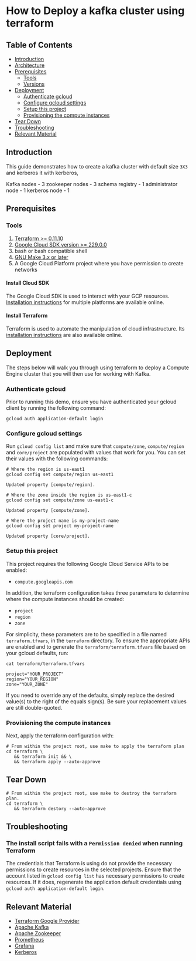 # How to Deploy a kafka cluster using terraform

## Table of Contents

<!-- TOC -->

* [Introduction](#introduction)
* [Architecture](#architecture)
* [Prerequisites](#prerequisites)
  * [Tools](#tools)
  * [Versions](#versions)
* [Deployment](#deployment)
  * [Authenticate gcloud](#authenticate-gcloud)
  * [Configure gcloud settings](#configuring-gcloud-settings)
  * [Setup this project](#setup-this-project)
  * [Provisioning the compute instances](#provisioning-the-kubernetes-engine-cluster)
* [Tear Down](#tear-down)
* [Troubleshooting](#troubleshooting)
* [Relevant Material](#relevant-material)

<!-- TOC -->

## Introduction

This guide demonstrates how to create a kafka cluster with default size `3X3` and kerberos it with kerberos,

Kafka nodes - 3
zookeeper nodes - 3
schema registry - 1
administrator node - 1
kerberos node - 1

## Prerequisites

### Tools
1. [Terraform >= 0.11.10](https://www.terraform.io/downloads.html)
2. [Google Cloud SDK version >= 229.0.0](https://cloud.google.com/sdk/docs/downloads-versioned-archives)
3. bash or bash compatible shell
4. [GNU Make 3.x or later](https://www.gnu.org/software/make/)
5. A Google Cloud Platform project where you have permission to create networks

#### Install Cloud SDK
The Google Cloud SDK is used to interact with your GCP resources.
[Installation instructions](https://cloud.google.com/sdk/downloads) for multiple platforms are available online.

#### Install Terraform

Terraform is used to automate the manipulation of cloud infrastructure. Its
[installation instructions](https://www.terraform.io/intro/getting-started/install.html) are also available online.

## Deployment

The steps below will walk you through using terraform to deploy a Compute Engine cluster that you will then use for working with Kafka.

### Authenticate gcloud

Prior to running this demo, ensure you have authenticated your gcloud client by running the following command:

```console
gcloud auth application-default login
```

### Configure gcloud settings

Run `gcloud config list` and make sure that `compute/zone`, `compute/region` and `core/project` are populated with values that work for you. You can set their values with the following commands:

```console
# Where the region is us-east1
gcloud config set compute/region us-east1

Updated property [compute/region].
```

```console
# Where the zone inside the region is us-east1-c
gcloud config set compute/zone us-east1-c

Updated property [compute/zone].
```

```console
# Where the project name is my-project-name
gcloud config set project my-project-name

Updated property [core/project].
```

### Setup this project

This project requires the following Google Cloud Service APIs to be enabled:

* `compute.googleapis.com`

In addition, the terraform configuration takes three parameters to determine where the compute instances should be created:

* `project`
* `region`
* `zone`

For simplicity, these parameters are to be specified in a file named `terraform.tfvars`, in the `terraform` directory. To ensure the appropriate APIs are enabled and to generate the `terraform/terraform.tfvars` file based on your gcloud defaults, run:

```console
cat terraform/terraform.tfvars

project="YOUR_PROJECT"
region="YOUR_REGION"
zone="YOUR_ZONE"
```

If you need to override any of the defaults, simply replace the desired value(s) to the right of the equals sign(s). Be sure your replacement values are still double-quoted.

### Provisioning the compute instances

Next, apply the terraform configuration with:

```console
# From within the project root, use make to apply the terraform plan
cd terraform \
   && terraform init && \
   && terraform apply --auto-approve
```

## Tear Down

```console
# From within the project root, use make to destroy the terraform plan.
cd terraform \
   && terraform destory --auto-approve
```

## Troubleshooting

### The install script fails with a `Permission denied` when running Terraform

The credentials that Terraform is using do not provide the necessary permissions to create resources in the selected projects. Ensure that the account listed in `gcloud config list` has necessary permissions to create resources. If it does, regenerate the application default credentials using `gcloud auth application-default login`.

## Relevant Material

* [Terraform Google Provider](https://www.terraform.io/docs/providers/google/)
* [Apache Kafka](https://kafka.apache.org/documentation/)
* [Apache Zookeeper](https://zookeeper.apache.org/doc/r3.4.12/index.html)
* [Prometheus](https://prometheus.io/docs/prometheus/latest/getting_started/)
* [Grafana](http://docs.grafana.org/)
* [Kerberos](https://web.mit.edu/kerberos/krb5-1.17/doc/index.html)
